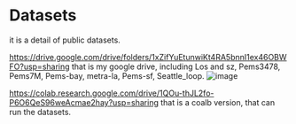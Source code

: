 # Datasets
it is a detail of public datasets.

https://drive.google.com/drive/folders/1xZifYuEtunwiKt4RA5bnnI1ex46OBWFO?usp=sharing 
that is my google drive, including Los and sz, Pems3478, Pems7M, Pems-bay, metra-la, Pems-sf, Seattle_loop.
![image](https://user-images.githubusercontent.com/47129594/125617687-b2aaa3d6-d352-4ab1-b03b-10b52ed4ec30.png)


https://colab.research.google.com/drive/1QOu-thJL2fo-P6O6QeS96weAcmae2hay?usp=sharing
that is a coalb version, that can run the datasets.

